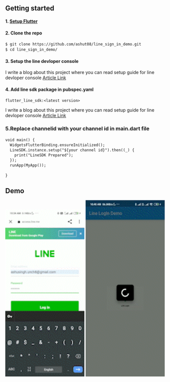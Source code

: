 ## Getting started

#### 1. [Setup Flutter](https://flutter.dev/docs/get-started/install)

#### 2. Clone the repo

```sh
$ git clone https://github.com/ashut08/line_sign_in_demo.git
$ cd line_sign_in_demo/
```

#### 3. Setup the line devloper console 
I write a blog about this project where you can read setup guide for line devloper console 
 [Article Link](https://ashuflutterdev.medium.com/flutter-implement-line-singin-in-for-mobile-apps-f64e41831aae)
#### 4. Add line sdk package in <b>pubspec.yaml</b>
```
flutter_line_sdk:<latest version>

```
I write a blog about this project where you can read setup guide for line devloper console 
 [Article Link](https://ashuflutterdev.medium.com/flutter-implement-line-singin-in-for-mobile-apps-f64e41831aae)
### 5.Replace channelid with your channel id in <b>main.dart</b> file
```
void main() {
  WidgetsFlutterBinding.ensureInitialized();
  LineSDK.instance.setup("${your channel id}").then((_) {
    print("LineSDK Prepared");
  });
  runApp(MyApp());

}
```


## Demo
<p>
<img src="https://raw.githubusercontent.com/ashut08/line_sign_in_demo/main/screenshot/1_12qd4UAUcTufffYgJ4X3qw.gif" alt="feed example" width="250">
<img src="https://raw.githubusercontent.com/ashut08/line_sign_in_demo/main/screenshot/1_tB759AX2l_WZSLAueThytA.gif" alt="upload photo example" width="250">


</p>